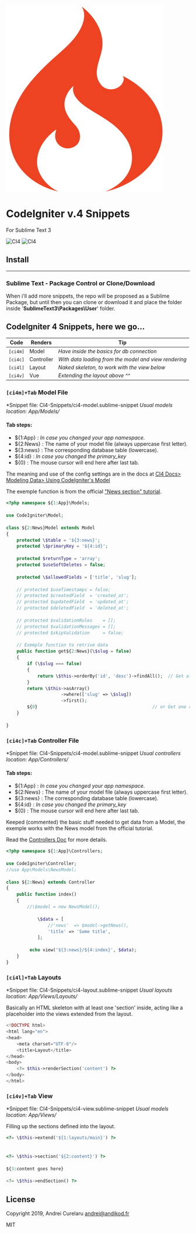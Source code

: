 

  ![CI](./ci.png "CI")


CodeIgniter v.4 Snippets
========================
For Sublime Text 3




![CI4](https://img.shields.io/badge/CodeIgniter-v4-orange)
![CI4](https://img.shields.io/badge/SublimeText-3-orange)




Install
-------

---

### Sublime Text - Package Control or Clone/Download

When i'll add more snippets, the repo will be proposed as a Sublime Package, but until then you can clone or download it and place the folder inside '**SublimeText3\Packages\User**' folder.



CodeIgniter 4 Snippets, here we go...
--------

**Code** | **Renders** | **Tip**
---|---|---
 `[ci4m]` | Model | *Have inside the basics for db connection*
 `[ci4c]` | Controller | *With data loading from the model and view rendering*
 `[ci4l]` | Layout | *Naked skeleton, to work with the view below*
 `[ci4v]` | Vue | *Extending the layout above ^^*


### ``[ci4m]+Tab`` Model File

*Snippet file: CI4-Snippets/ci4-model.sublime-snippet
*Usual models location: App/Models/*

#### Tab steps:
- ${1:App}  : *In case you changed your app namespace.* 
- ${2:News} : The name of your model file (always uppercase first letter).
- ${3:news} : The corresponding database table (lowercase).
- ${4:id}   : *In case you changed the primary_key*
- ${0}      : The mouse cursor will end here after last tab. 

The meaning and use of the config settings are in the docs at <a href="https://codeigniter4.github.io/userguide/models/model.html" target="_blank">CI4 Docs> Modeling Data> Using CodeIgniter's Model</a>

The exemple function is from the official ["News section" tutorial](https://codeigniter4.github.io/userguide/tutorial/news_section.html).

```php
<?php namespace ${1:App}\Models;

use CodeIgniter\Model;

class ${2:News}Model extends Model
{
    protected \$table = '${3:news}';  
    protected \$primaryKey = '${4:id}';

    protected $returnType = 'array';
    protected $useSoftDeletes = false;

    protected \$allowedFields = ['title', 'slug'];

	// protected $useTimestamps = false;
	// protected $createdField  = 'created_at';
	// protected $updatedField  = 'updated_at';
	// protected $deletedField  = 'deleted_at';

	// protected $validationRules    = [];
	// protected $validationMessages = [];
	// protected $skipValidation     = false;

    // Exemple function to retrive data
    public function get${2:News}(\$slug = false)
    {
        if (\$slug === false)
        {
            return \$this->orderBy('id', 'desc')->findAll();  // Get all records
        }
        return \$this->asArray()
                     ->where(['slug' => \$slug])
                     ->first();
        ${0}                                            // or Get one record
    }

}
```


### ``[ci4c]+Tab`` Controller File

*Snippet file: CI4-Snippets/ci4-model.sublime-snippet
*Usual controllers location: App/Controllers/*

#### Tab steps:
- ${1:App}  : *In case you changed your app namespace.* 
- ${2:News} : The name of your model file (always uppercase first letter).
- ${3:news} : The corresponding database table (lowercase).
- ${4:id}   : *In case you changed the primary_key*
- ${0}      : The mouse cursor will end here after last tab. 

Keeped (commented) the basic stuff needed to get data from a Model, 
the exemple works with the News model from the official tutorial.

Read the [Controllers Doc](https://codeigniter4.github.io/userguide/incoming/controllers.html) for more details.

```php
<?php namespace ${1:App}\Controllers;

use CodeIgniter\Controller;
//use App\Models\NewsModel;

class ${2:News} extends Controller
{
    public function index()
    {
        //\$model = new NewsModel();

            \$data = [
                //'news'  => $model->getNews(),
                'title' => 'Some title',
            ];

         echo view('${3:news}/${4:index}', $data);        
    }      
}
```



### ``[ci4l]+Tab`` Layouts

*Snippet file: CI4-Snippets/ci4-layout.sublime-snippet
*Usual layouts location: App/Views/Layouts/*

Basically an HTML skeleton with at least one 'section' inside, 
acting like a placeholder into the views extended from the layout.

```php
<!DOCTYPE html>
<html lang="en">
<head>
	<meta charset="UTF-8"/>
	<title>Layout</title>
</head>
<body>
	<?= $this->renderSection('content') ?>
</body>
</html>
```

### ```[ci4v]+Tab``` View

*Snippet file: CI4-Snippets/ci4-view.sublime-snippet
*Usual models location: App/Views/*

Filling up the sections defined into the layout.

```php
<?= \$this->extend('${1:layouts/main}') ?>


<?= \$this->section('${2:content}') ?>    

${3:content goes here}

<?= \$this->endSection() ?>
```


License
-------

Copyright 2019, Andrei Curelaru <andrei@andikod.fr>

MIT